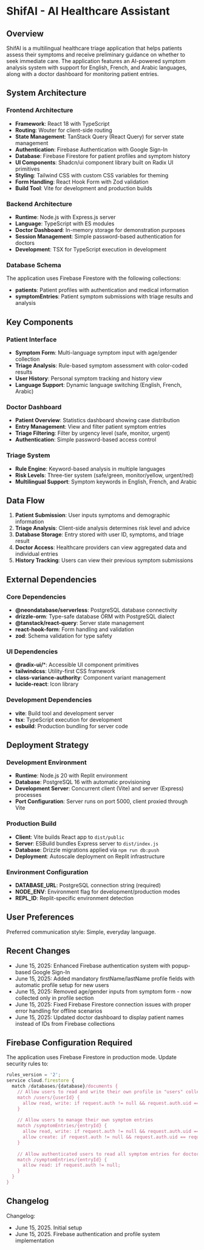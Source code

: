 # ShifAI - AI Healthcare Assistant

## Overview

ShifAI is a multilingual healthcare triage application that helps patients assess their symptoms and receive preliminary guidance on whether to seek immediate care. The application features an AI-powered symptom analysis system with support for English, French, and Arabic languages, along with a doctor dashboard for monitoring patient entries.

## System Architecture

### Frontend Architecture
- **Framework**: React 18 with TypeScript
- **Routing**: Wouter for client-side routing
- **State Management**: TanStack Query (React Query) for server state management
- **Authentication**: Firebase Authentication with Google Sign-In
- **Database**: Firebase Firestore for patient profiles and symptom history
- **UI Components**: Shadcn/ui component library built on Radix UI primitives
- **Styling**: Tailwind CSS with custom CSS variables for theming
- **Form Handling**: React Hook Form with Zod validation
- **Build Tool**: Vite for development and production builds

### Backend Architecture
- **Runtime**: Node.js with Express.js server
- **Language**: TypeScript with ES modules
- **Doctor Dashboard**: In-memory storage for demonstration purposes
- **Session Management**: Simple password-based authentication for doctors
- **Development**: TSX for TypeScript execution in development

### Database Schema
The application uses Firebase Firestore with the following collections:
- **patients**: Patient profiles with authentication and medical information
- **symptomEntries**: Patient symptom submissions with triage results and analysis

## Key Components

### Patient Interface
- **Symptom Form**: Multi-language symptom input with age/gender collection
- **Triage Analysis**: Rule-based symptom assessment with color-coded results
- **User History**: Personal symptom tracking and history view
- **Language Support**: Dynamic language switching (English, French, Arabic)

### Doctor Dashboard
- **Patient Overview**: Statistics dashboard showing case distribution
- **Entry Management**: View and filter patient symptom entries
- **Triage Filtering**: Filter by urgency level (safe, monitor, urgent)
- **Authentication**: Simple password-based access control

### Triage System
- **Rule Engine**: Keyword-based analysis in multiple languages
- **Risk Levels**: Three-tier system (safe/green, monitor/yellow, urgent/red)
- **Multilingual Support**: Symptom keywords in English, French, and Arabic

## Data Flow

1. **Patient Submission**: User inputs symptoms and demographic information
2. **Triage Analysis**: Client-side analysis determines risk level and advice
3. **Database Storage**: Entry stored with user ID, symptoms, and triage result
4. **Doctor Access**: Healthcare providers can view aggregated data and individual entries
5. **History Tracking**: Users can view their previous symptom submissions

## External Dependencies

### Core Dependencies
- **@neondatabase/serverless**: PostgreSQL database connectivity
- **drizzle-orm**: Type-safe database ORM with PostgreSQL dialect
- **@tanstack/react-query**: Server state management
- **react-hook-form**: Form handling and validation
- **zod**: Schema validation for type safety

### UI Dependencies
- **@radix-ui/***: Accessible UI component primitives
- **tailwindcss**: Utility-first CSS framework
- **class-variance-authority**: Component variant management
- **lucide-react**: Icon library

### Development Dependencies
- **vite**: Build tool and development server
- **tsx**: TypeScript execution for development
- **esbuild**: Production bundling for server code

## Deployment Strategy

### Development Environment
- **Runtime**: Node.js 20 with Replit environment
- **Database**: PostgreSQL 16 with automatic provisioning
- **Development Server**: Concurrent client (Vite) and server (Express) processes
- **Port Configuration**: Server runs on port 5000, client proxied through Vite

### Production Build
- **Client**: Vite builds React app to `dist/public`
- **Server**: ESBuild bundles Express server to `dist/index.js`
- **Database**: Drizzle migrations applied via `npm run db:push`
- **Deployment**: Autoscale deployment on Replit infrastructure

### Environment Configuration
- **DATABASE_URL**: PostgreSQL connection string (required)
- **NODE_ENV**: Environment flag for development/production modes
- **REPL_ID**: Replit-specific environment detection

## User Preferences

Preferred communication style: Simple, everyday language.

## Recent Changes

- June 15, 2025: Enhanced Firebase authentication system with popup-based Google Sign-In
- June 15, 2025: Added mandatory firstName/lastName profile fields with automatic profile setup for new users  
- June 15, 2025: Removed age/gender inputs from symptom form - now collected only in profile section
- June 15, 2025: Fixed Firebase Firestore connection issues with proper error handling for offline scenarios
- June 15, 2025: Updated doctor dashboard to display patient names instead of IDs from Firebase collections

## Firebase Configuration Required

The application uses Firebase Firestore in production mode. Update security rules to:

```javascript
rules_version = '2';
service cloud.firestore {
  match /databases/{database}/documents {
    // Allow users to read and write their own profile in "users" collection
    match /users/{userId} {
      allow read, write: if request.auth != null && request.auth.uid == userId;
    }
    
    // Allow users to manage their own symptom entries
    match /symptomEntries/{entryId} {
      allow read, write: if request.auth != null && request.auth.uid == resource.data.uid;
      allow create: if request.auth != null && request.auth.uid == request.resource.data.uid;
    }
    
    // Allow authenticated users to read all symptom entries for doctor dashboard
    match /symptomEntries/{entryId} {
      allow read: if request.auth != null;
    }
  }
}
```

## Changelog

Changelog:
- June 15, 2025. Initial setup
- June 15, 2025. Firebase authentication and profile system implementation